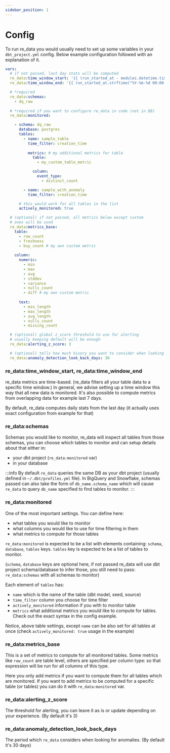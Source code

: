 ```yaml
---
sidebar_position: 1
---
```


# Config

To run re_data you would usually need to set up some variables in your `dbt_project.yml` config. Below example configuration followed with an explanation of it.

```yml dbt_project.yml
vars:
  # if not passed, last day stats will be computed
  re_data:time_window_start: '{{ (run_started_at - modules.datetime.timedelta(1)).strftime("%Y-%m-%d 00:00:00") }}'
  re_data:time_window_end: '{{ run_started_at.strftime("%Y-%m-%d 00:00:00") }}'

  # *required
  re_data:schemas:
    - dq_raw
  
  # *required if you want to configure re_data in code (not in DB)
  re_data:monitored:

    - schema: dq_raw
      database: postgres
      tables:
        - name: sample_table
          time_filter: creation_time
          
          metrics: # my additional metrics for table
            table:
              - my_custom_table_metric 

            column:
              event_type:
                - distinct_count

        - name: sample_with_anomaly
          time_filter: creation_time

      # this would work for all tables in the list
      actively_monitored: true

  # (optional) if not passed, all metrics below except custom 
  # ones will be used
  re_data:metrics_base:
    table:
      - row_count
      - freshness
      - buy_count # my own custom metric
      
    column:
      numeric:
        - min
        - max
        - avg
        - stddev
        - variance
        - nulls_count
        - diff # my own custom metric
        
      text:
        - min_length
        - max_length
        - avg_length
        - nulls_count
        - missing_count

  # (optional) global z_score threshold to use for alerting
  # usually keeping default will be enough
  re_data:alerting_z_score: 3

  # (optional) tells how much hisory you want to consider when looking for anomalies
  re_data:anomaly_detection_look_back_days: 30
```

### re_data:time_window_start, re_data:time_window_end

re_data metrics are time-based. (re_data filters all your table data to a specific time window.)
In general, we advise setting up a time window this way that all new data is monitored.
It's also possible to compute metrics from overlapping data for example last 7 days.

By default, re_data computes daily stats from the last day (it actually uses exact configuration from example for that)

### re_data:schemas

Schemas you would like to monitor, re_data will inspect all tables from those schemas, you can choose which tables to monitor and can setup details about that either in:
 - your dbt project (`re_data:monitored` var)
 - in your database

:::info
By default `re_data` queries the same DB as your dbt project (usually defined in `~/.dbt/profiles.yml` file). In BigQuery and Snowflake, schemas passed can also take the form of `db_name.schema_name` which will cause `re_data` to query `db_name` specified to find tables to monitor.
:::

### re_data:monitored

One of the most important settings. You can define here:
  - what tables you would like to monitor
  - what columns you would like to use for time filtering in them
  - what metrics to compute for those tables

`re_data:monitored` is expected to be a list with elements containing: `schema`, `database`, ``tables`` keys.
`tables` key is expected to be a list of tables to monitor.

(`schema`, `database` keys are optional here, if not passed re_data will use dbt project schema/database to infer those, you still need to pass: `re_data:schemas` with all schemas to monitor)

Each element of `tables` has:
  - `name` which is the name of the table (dbt model, seed, source)  
  - `time_filter` column you choose for time filter
  - `actively_monitored` information if you with to monitor table
  - `metrics` what additional metrics you would like to compute for tables. Check out the exact syntax in the config example.

Notice, above table settings, except `name` can be also set for all 
tables at once (check `actively_monitored: true` usage in the example)

### re_data:metrics_base

This is a set of metrics to compute for all monitored tables.
Some metrics like `row_count` are table level, others are specified
per column type: so that expression will be run for all columns of this type.

Here you only add metrics if you want to compute them for all tables which are monitored. If you want to add metrics to be computed for a specific table (or tables) you can do it with `re_data:monitored` var.

### re_data:alerting_z_score

The threshold for alerting, you can leave it as is or update depending on your experience.  (By default it's 3)


### re_data:anomaly_detection_look_back_days

The period which `re_data` considers when looking for anomalies. (By default it's 30 days)
